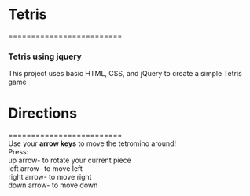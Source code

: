 # Tetris
=========================
### Tetris using jquery

This project uses basic HTML, CSS, and jQuery to create a simple Tetris game  

# Directions
=========================  
Use your **arrow keys** to move the tetromino around!  
Press:  
up arrow- to rotate your current piece  
left arrow- to move left  
right arrow- to move right  
down arrow- to move down  
